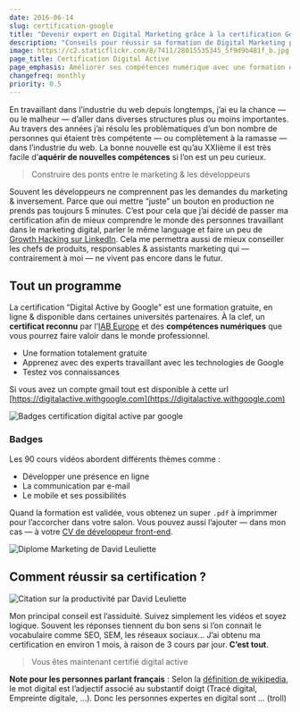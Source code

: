 ```yaml
---
date: 2016-06-14
slug: certification-google
title: "Devenir expert en Digital Marketing grâce à la certification Google"
description: "Conseils pour réussir sa formation de Digital Marketing par Google, comment développer efficacement sa présence en ligne & améliorer ses compétences en valorisant son CV"
image: https://c2.staticflickr.com/8/7411/28015535345_5f9d9b481f_b.jpg
page_title: Certification Digital Active
page_emphasis: Améliorer ses compétences numérique avec une formation en ligne gratuite
changefreq: monthly
priority: 0.5
---
```


En travaillant dans l’industrie du web depuis longtemps, j’ai eu la chance — ou le malheur — d’aller dans diverses structures plus ou moins importantes. Au travers des années j’ai résolu les problèmatiques d’un bon nombre de personnes qui étaient très compétente — ou complètement à la ramasse — dans l’industrie du web.
La bonne nouvelle est qu’au XXIième il est très facile d’__aquérir de nouvelles compétences__ si l’on est un peu curieux.

> Construire des ponts entre le marketing & les développeurs

Souvent les développeurs ne comprennent pas les demandes du marketing & inversement. Parce que oui mettre “juste” un bouton en production ne prends pas toujours 5 minutes. C’est pour cela que j’ai décidé de passer ma certification afin de mieux comprendre le monde des personnes travaillant dans le marketing digital, parler le même language et faire un peu de [Growth Hacking sur LinkedIn](https://www.linkedin.com/in/david-leuliette-456701121). Cela me permettra aussi de mieux conseiller les chefs de produits, responsables & assistants marketing qui — contrairement à moi — ne vivent pas encore dans le futur.

## Tout un programme

La certification “Digital Active by Google” est une formation gratuite, en ligne & disponible dans certaines universités partenaires. À la clef, un __certificat reconnu__ par l’[IAB Europe](https://fr.wikipedia.org/wiki/Interactive_Advertising_Bureau) et des __compétences numériques__ que vous pourrez faire valoir dans le monde professionnel.

- Une formation totalement gratuite
- Apprenez avec des experts travaillant avec les technologies de Google
- Testez vos connaissances

Si vous avez un compte gmail tout est disponible à cette url [https://digitalactive.withgoogle.com](https://digitalactive.withgoogle.com)

![Badges certification digital active par google](https://c2.staticflickr.com/8/7438/28015063095_9eecf4cd4f_b.jpg)

### Badges

Les 90 cours vidéos abordent différents thèmes comme :

- Développer une présence en ligne
- La communication par e-mail
- Le mobile et ses possibilités

Quand la formation est validée, vous obtenez un super `.pdf` à imprimmer pour l’accorcher dans votre salon. Vous pouvez aussi l’ajouter — dans mon cas — à votre [CV de développeur front-end](http://davidl.fr/cv.html).

![Diplome Marketing de David Leuliette](https://c2.staticflickr.com/8/7338/27913306722_8bab30348d_z.jpg)

## Comment réussir sa certification ?

![Citation sur la productivité par David Leuliette](https://c2.staticflickr.com/8/7369/27913002322_cd6a92e1e2_b.jpg)

Mon principal conseil est l’assiduité. Suivez simplement les vidéos et soyez logique. Souvent les réponses tiennent du bon sens si l’on connait le vocabulaire comme SEO, SEM, les réseaux sociaux… J’ai obtenu ma certification en environ 1 mois, à raison de 3 cours par jour.
__C’est tout__.


> Vous êtes maintenant certifié digital active


__Note pour les personnes parlant français__ :
Selon la [définition de wikipedia](https://fr.wikipedia.org/wiki/Digital), le mot digital est l’adjectif associé au substantif doigt (Tracé digital, Empreinte digitale, …). Donc les personnes expertes en digital sont … (troll)
